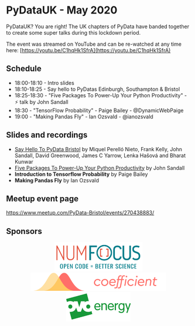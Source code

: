 # PyDataUK - May 2020

PyDataUK? You are right! The UK chapters of PyData have banded together to create some super talks during this lockdown period.

The event was streamed on YouTube and can be re-watched at any time here: [https://youtu.be/C1hqHk1SfrA](https://youtu.be/C1hqHk1SfrA)

## Schedule

* 18:00-18:10 - Intro slides
* 18:10-18:25 - Say hello to PyDatas Edinburgh, Southampton & Bristol
* 18:25-18:30 - "Five Packages To Power-Up Your Python Productivity" - ⚡️ talk by John Sandall
* 18:30 - "TensorFlow Probability" - Paige Bailey - @DynamicWebPaige
* 19:00 - "Making Pandas Fly" - Ian Ozsvald - @ianozsvald

## Slides and recordings
- [Say Hello To PyData Bristol][slides:1] by Miquel Perelló Nieto, Frank Kelly, John Sandall, David Greenwood, James C Yarrow, Lenka Hašová and Bharat Kunwar
- [Five Packages To Power-Up Your Python Productivity][slides:2] by John Sandall
- **Introduction to Tensorflow Probability** by Paige Bailey
- **Making Pandas Fly** by Ian Ozsvald

[slides:1]: ./pydata_bristol_1.pdf
[slides:2]: https://github.com/john-sandall/python-productivity-powerups/blob/master/notebooks/Python%20Productivity%20Power-Ups.ipynb

## Meetup event page

https://www.meetup.com/PyData-Bristol/events/270438883/

## Sponsors

<p align="center">
  <a href="https://www.numfocus.org/"><img alt='NumFocus logo' src="./images/logos/numfocus_logo.png" hspace="10" height="80"/></a>
  <a href="https://www.coefficient.ai"><img alt='Coefficient logo' src="./images/logos/coefficient.png" hspace="10" height="50"/></a>
  <a href="https://www.ovoenergy.com/careers/vacancies"><img alt='ovo energy logo' src="./images/logos/ovo_energy_logo.jpg" hspace="10" height="80"/></a>
</p>
